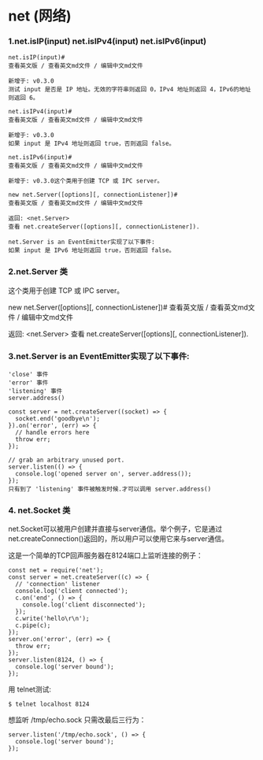 # net (网络)

### 1.net.isIP(input)   net.isIPv4(input)      net.isIPv6(input)
```
net.isIP(input)#
查看英文版 / 查看英文md文件 / 编辑中文md文件

新增于: v0.3.0
测试 input 是否是 IP 地址。无效的字符串则返回 0，IPv4 地址则返回 4，IPv6的地址则返回 6。

net.isIPv4(input)#
查看英文版 / 查看英文md文件 / 编辑中文md文件

新增于: v0.3.0
如果 input 是 IPv4 地址则返回 true，否则返回 false。

net.isIPv6(input)#
查看英文版 / 查看英文md文件 / 编辑中文md文件

新增于: v0.3.0这个类用于创建 TCP 或 IPC server。

new net.Server([options][, connectionListener])#
查看英文版 / 查看英文md文件 / 编辑中文md文件

返回: <net.Server>
查看 net.createServer([options][, connectionListener]).

net.Server is an EventEmitter实现了以下事件:
如果 input 是 IPv6 地址则返回 true，否则返回 false。
```


### 2.net.Server 类

这个类用于创建 TCP 或 IPC server。

new net.Server([options][, connectionListener])#
查看英文版 / 查看英文md文件 / 编辑中文md文件

返回: <net.Server>
查看 net.createServer([options][, connectionListener]).

### 3.net.Server is an EventEmitter实现了以下事件:
```
'close' 事件
'error' 事件
'listening' 事件
server.address()

const server = net.createServer((socket) => {
  socket.end('goodbye\n');
}).on('error', (err) => {
  // handle errors here
  throw err;
});

// grab an arbitrary unused port.
server.listen(() => {
  console.log('opened server on', server.address());
});
只有到了 'listening' 事件被触发时候.才可以调用 server.address()
```



### 4. net.Socket 类
net.Socket可以被用户创建并直接与server通信。举个例子，它是通过net.createConnection()返回的，所以用户可以使用它来与server通信。

这是一个简单的TCP回声服务器在8124端口上监听连接的例子：

```
const net = require('net');
const server = net.createServer((c) => {
  // 'connection' listener
  console.log('client connected');
  c.on('end', () => {
    console.log('client disconnected');
  });
  c.write('hello\r\n');
  c.pipe(c);
});
server.on('error', (err) => {
  throw err;
});
server.listen(8124, () => {
  console.log('server bound');
});
```
用 telnet测试:
```
$ telnet localhost 8124
```
想监听 /tmp/echo.sock 只需改最后三行为：
```
server.listen('/tmp/echo.sock', () => {
  console.log('server bound');
});
```
